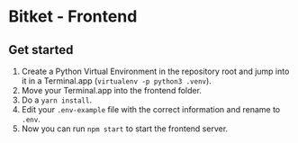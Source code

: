 # Bitket - Frontend

## Get started
1. Create a Python Virtual Environment in the repository root and jump into it in a Terminal.app (`virtualenv -p python3 .venv`).
1. Move your Terminal.app into the frontend folder.
1. Do a `yarn install`.
1. Edit your `.env-example` file with the correct information and rename to `.env`.
1. Now you can run `npm start` to start the frontend server.
